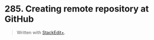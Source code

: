 # 285. Creating remote repository at GitHub


> Written with [StackEdit+](https://stackedit.net/).



<!--stackedit_data:
eyJoaXN0b3J5IjpbMTU0ODUwNTA4MV19
-->
